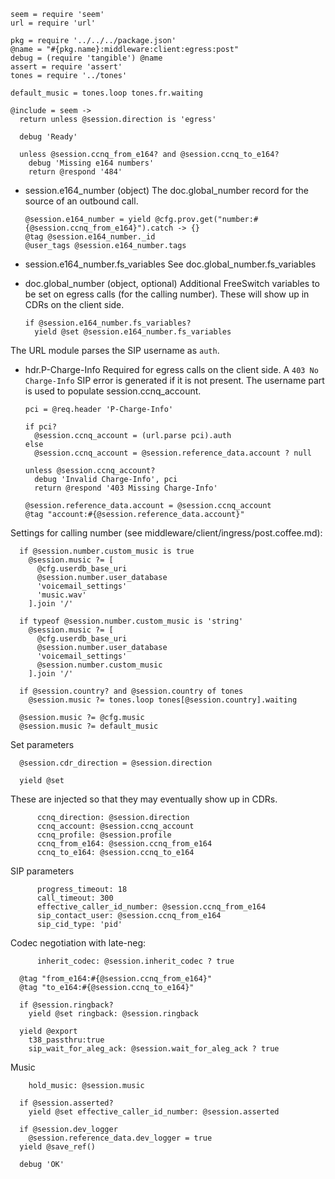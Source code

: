     seem = require 'seem'
    url = require 'url'

    pkg = require '../../../package.json'
    @name = "#{pkg.name}:middleware:client:egress:post"
    debug = (require 'tangible') @name
    assert = require 'assert'
    tones = require '../tones'

    default_music = tones.loop tones.fr.waiting

    @include = seem ->
      return unless @session.direction is 'egress'

      debug 'Ready'

      unless @session.ccnq_from_e164? and @session.ccnq_to_e164?
        debug 'Missing e164 numbers'
        return @respond '484'

* session.e164_number (object) The doc.global_number record for the source of an outbound call.

      @session.e164_number = yield @cfg.prov.get("number:#{@session.ccnq_from_e164}").catch -> {}
      @tag @session.e164_number._id
      @user_tags @session.e164_number.tags

* session.e164_number.fs_variables See doc.global_number.fs_variables
* doc.global_number (object, optional) Additional FreeSwitch variables to be set on egress calls (for the calling number). These will show up in CDRs on the client side.

      if @session.e164_number.fs_variables?
        yield @set @session.e164_number.fs_variables

The URL module parses the SIP username as `auth`.

* hdr.P-Charge-Info Required for egress calls on the client side. A `403 No Charge-Info` SIP error is generated if it is not present. The username part is used to populate session.ccnq_account.

      pci = @req.header 'P-Charge-Info'

      if pci?
        @session.ccnq_account = (url.parse pci).auth
      else
        @session.ccnq_account = @session.reference_data.account ? null

      unless @session.ccnq_account?
        debug 'Invalid Charge-Info', pci
        return @respond '403 Missing Charge-Info'

      @session.reference_data.account = @session.ccnq_account
      @tag "account:#{@session.reference_data.account}"

Settings for calling number (see middleware/client/ingress/post.coffee.md):

      if @session.number.custom_music is true
        @session.music ?= [
          @cfg.userdb_base_uri
          @session.number.user_database
          'voicemail_settings'
          'music.wav'
        ].join '/'

      if typeof @session.number.custom_music is 'string'
        @session.music ?= [
          @cfg.userdb_base_uri
          @session.number.user_database
          'voicemail_settings'
          @session.number.custom_music
        ].join '/'

      if @session.country? and @session.country of tones
        @session.music ?= tones.loop tones[@session.country].waiting

      @session.music ?= @cfg.music
      @session.music ?= default_music

Set parameters

      @session.cdr_direction = @session.direction

      yield @set

These are injected so that they may eventually show up in CDRs.

          ccnq_direction: @session.direction
          ccnq_account: @session.ccnq_account
          ccnq_profile: @session.profile
          ccnq_from_e164: @session.ccnq_from_e164
          ccnq_to_e164: @session.ccnq_to_e164

SIP parameters

          progress_timeout: 18
          call_timeout: 300
          effective_caller_id_number: @session.ccnq_from_e164
          sip_contact_user: @session.ccnq_from_e164
          sip_cid_type: 'pid'

Codec negotiation with late-neg:

          inherit_codec: @session.inherit_codec ? true

      @tag "from_e164:#{@session.ccnq_from_e164}"
      @tag "to_e164:#{@session.ccnq_to_e164}"

      if @session.ringback?
        yield @set ringback: @session.ringback

      yield @export
        t38_passthru:true
        sip_wait_for_aleg_ack: @session.wait_for_aleg_ack ? true

Music

        hold_music: @session.music

      if @session.asserted?
        yield @set effective_caller_id_number: @session.asserted

      if @session.dev_logger
        @session.reference_data.dev_logger = true
      yield @save_ref()

      debug 'OK'
